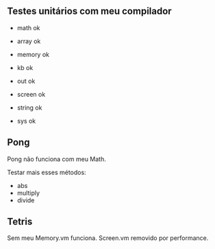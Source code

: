 ## Testes unitários com meu compilador

- math ok
- array ok
- memory ok

- kb ok
- out ok
- screen ok
- string ok
- sys ok

## Pong

Pong não funciona com meu Math. 

Testar mais esses métodos: 

- abs
- multiply
- divide

## Tetris

Sem meu Memory.vm funciona. Screen.vm removido por performance.